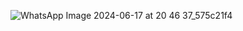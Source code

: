 ![WhatsApp Image 2024-06-17 at 20 46 37_575c21f4](https://github.com/user-attachments/assets/0d7b63ca-3009-479f-954c-3898c988bc79)
